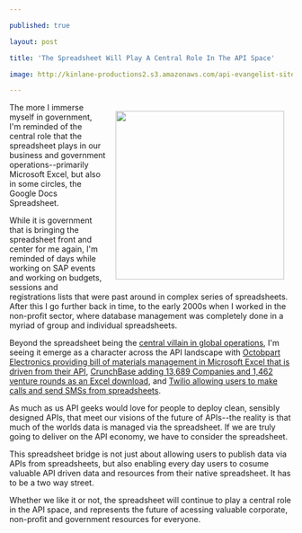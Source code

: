 ---
published: true
layout: post
title: 'The Spreadsheet Will Play A Central Role In The API Space'
image: http://kinlane-productions2.s3.amazonaws.com/api-evangelist-site/blog/spreadsheet-basic.gif
---

<p><img style="padding: 15px;" src="https://s3.amazonaws.com/kinlane-productions2/spreadsheet-basic.gif" alt="" width="300" align="right" />
<p>The more I immerse myself in government, I'm reminded of the central role that the spreadsheet plays in our business and government operations--primarily Microsoft Excel, but also in some circles, the Google Docs Spreadsheet.
<p>While it is government that is bringing the spreadsheet front and center for me again, I'm reminded of days while working on SAP events and working on budgets, sessions and registrations lists that were past around in complex series of spreadsheets. After this I go further back in time, to the early 2000s when I worked in the non-profit sector, where database management was completely done in a myriad of group and individual spreadsheets.
<p>Beyond the spreadsheet being the <a href="https://www.breakingviews.com/is-microsoft-the-quiet-villain-of-global-finance?/21081118.article">central villain in global operations</a>, I'm seeing it emerge as a character across the API landscape with <a href="https://octopart.com/blog/archives/2013/7/octopart-in-excel">Octobpart Electronics providing bill of materials management in Microsoft Excel that is driven from their API</a>, <a href="http://info.crunchbase.com/2013/06/06/crunchbase-excel-update/">CrunchBase adding 13,689 Companies and 1,462 venture rounds as an Excel download</a>, and <a href="https://www.twilio.com/blog/2013/08/twilio-from-excel-and-access.html">Twilio allowing users to make calls and send SMSs from spreadsheets</a>.
<p>As much as us API geeks would love for people to deploy clean, sensibly designed APIs, that meet our visions of the future of APIs--the reality is that much of the worlds data is managed via the spreadsheet.  If we are truly going to deliver on the API economy, we have to consider the spreadsheet.
<p>This spreadsheet bridge is not just about allowing users to publish data via APIs from spreadsheets, but also enabling every day users to cosume valuable API driven data and resources from their native spreadsheet. It has to be a two way street.
<p>Whether we like it or not, the spreadsheet will continue to play a central role in the API space, and represents the future of acessing valuable corporate, non-profit and government resources for everyone.


